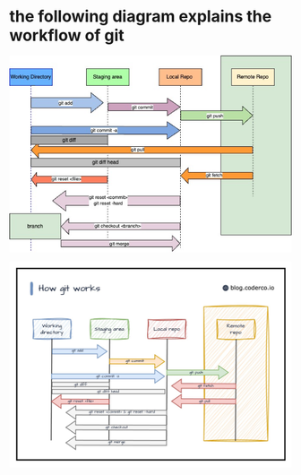 # the following diagram explains the workflow of git

![GIT FLOW](gitflowdiagram.jpg)

![gitflow](gitFlow.jpg)
